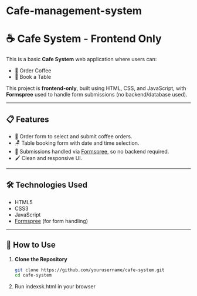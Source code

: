 # Cafe-management-system
# ☕ Cafe System - Frontend Only

This is a basic **Cafe System** web application where users can:

- 🧾 Order Coffee
- 📅 Book a Table

This project is **frontend-only**, built using HTML, CSS, and JavaScript, with **Formspree** used to handle form submissions (no backend/database used).

---



## 📋 Features

- 📄 Order form to select and submit coffee orders.
- 🪑 Table booking form with date and time selection.
- 📨 Submissions handled via [Formspree](https://formspree.io/), so no backend required.
- 🖌️ Clean and responsive UI.

---

## 🛠️ Technologies Used

- HTML5
- CSS3
- JavaScript
- [Formspree](https://formspree.io/) (for form handling)

---

## 🚀 How to Use

1. **Clone the Repository**
   ```bash
   git clone https://github.com/yourusername/cafe-system.git
   cd cafe-system
2. Run indexsk.html in your browser
